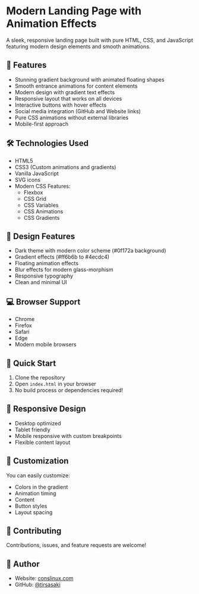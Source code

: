 # Modern Landing Page with Animation Effects

A sleek, responsive landing page built with pure HTML, CSS, and JavaScript featuring modern design elements and smooth animations.

## 🌟 Features

- Stunning gradient background with animated floating shapes
- Smooth entrance animations for content elements
- Modern design with gradient text effects
- Responsive layout that works on all devices
- Interactive buttons with hover effects
- Social media integration (GitHub and Website links)
- Pure CSS animations without external libraries
- Mobile-first approach

## 🛠️ Technologies Used

- HTML5
- CSS3 (Custom animations and gradients)
- Vanilla JavaScript
- SVG icons
- Modern CSS Features:
  - Flexbox
  - CSS Grid
  - CSS Variables
  - CSS Animations
  - CSS Gradients

## 🎨 Design Features

- Dark theme with modern color scheme (#0f172a background)
- Gradient effects (#ff6b6b to #4ecdc4)
- Floating animation effects
- Blur effects for modern glass-morphism
- Responsive typography
- Clean and minimal UI

## 💻 Browser Support

- Chrome
- Firefox
- Safari
- Edge
- Modern mobile browsers

## 🚀 Quick Start

1. Clone the repository
2. Open `index.html` in your browser
3. No build process or dependencies required!

## 📱 Responsive Design

- Desktop optimized
- Tablet friendly
- Mobile responsive with custom breakpoints
- Flexible content layout

## 🔧 Customization

You can easily customize:
- Colors in the gradient
- Animation timing
- Content
- Button styles
- Layout spacing

## 🤝 Contributing

Contributions, issues, and feature requests are welcome!

## 👤 Author

- Website: [conslinux.com](https://conslinux.com)
- GitHub: [@tirsasaki](https://github.com/tirsasaki)
